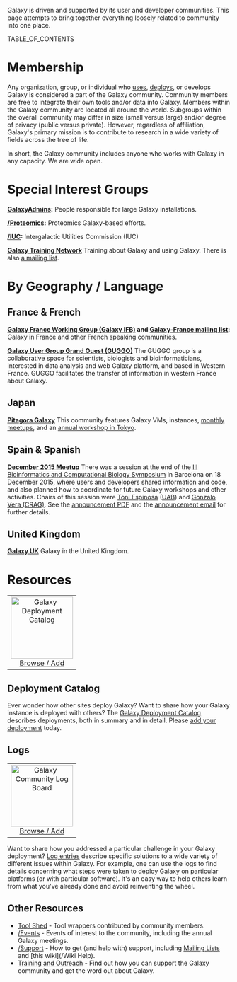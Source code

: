 Galaxy is driven and supported by its user and developer communities.  This page attempts to bring together everything loosely related to community into one place.

<div class='right'>TABLE_OF_CONTENTS</div>

# Membership

Any organization, group, or individual who [uses](/Learn), [deploys](/Admin), or develops Galaxy is considered a part of the Galaxy community.  Community members are free to integrate their own tools and/or data into Galaxy.  Members within the Galaxy community are located all around the world.  Subgroups within the overall community may differ in size (small versus large) and/or degree of privacy (public versus private).  However, regardless of affiliation, Galaxy's primary mission is to contribute to research in a wide variety of fields across the tree of life.    

In short, the Galaxy community includes anyone who works with Galaxy in any capacity.  We are wide open.

# Special Interest Groups

 **[GalaxyAdmins](/Community/GalaxyAdmins):**
    People responsible for large Galaxy installations. 

 **[/Proteomics](/Proteomics):**
    Proteomics Galaxy-based efforts.

 **[/IUC](/IUC):**
    Intergalactic Utilities Commission (IUC)

 **[Galaxy Training Network](/Teach/GTN)**
    Training about Galaxy and using Galaxy.  There is also [a mailing list](http://galaxy-training-mailing-list-archive.35427.n7.nabble.com/).

# By Geography / Language

## France & French

 **[Galaxy France Working Group (Galaxy IFB)](http://www.ifb-galaxy.org/) and [Galaxy-France mailing list](http://france.list.galaxyproject.org/):**
    Galaxy in France and other French speaking communities.

 **[Galaxy User Group Grand Ouest (GUGGO)](https://www.e-biogenouest.org/groups/guggo/)**
    The GUGGO group is a collaborative space for scientists, biologists and bioinformaticians, interested in data analysis and web Galaxy platform, and based in Western France.  GUGGO facilitates the transfer of information in western France about Galaxy.

## Japan

 **[Pitagora Galaxy](http://www.pitagora-galaxy.org/)**
    This community features Galaxy VMs, instances, [monthly meetups](http://wiki.pitagora-galaxy.org/wiki/index.php/Events#Meetup_2), and an [annual workshop in Tokyo](http://wiki.pitagora-galaxy.org/wiki/index.php/Galaxy_Workshop_Tokyo_2016).

## Spain & Spanish

 **[December 2015 Meetup](http://scb.iec.cat/wp-content/uploads/2015/11/jdB2015_anunci_.pdf)**
    There was a session at the end of the [III Bioinformatics and Computational Biology Symposium](http://scb.iec.cat/wp-content/uploads/2015/11/jdB2015_anunci_.pdf) in Barcelona on 18 December 2015, where users and developers shared information and code, and also planned how to coordinate for future Galaxy workshops and other activities. Chairs of this session were [Toni Espinosa](http://grupsderecerca.uab.cat/hpca4se/en/content/antonio-espinosa-morales) ([UAB](http://www.uab.cat/)) and [Gonzalo Vera (CRAG)](http://www.cragenomica.es/staff/detail/gonzalo-vera). See the [announcement PDF](http://scb.iec.cat/wp-content/uploads/2015/11/jdB2015_anunci_.pdf) and the [announcement email](http://bit.ly/1Xsad8D) for further details.



## United Kingdom

 **[Galaxy UK](http://galaxy-community.org.uk/)**
    Galaxy in the United Kingdom.

# Resources

<div class='right'>
<table>
  <tr>
    <td style=" text-align: center;"> <a href='/Community/Deployments.md'><img src='/Images/Logos/GalaxyDeploymentCatalog200.png' alt='Galaxy Deployment Catalog' width="140" /></a><br /><a href='/Community/Deployments.md'>Browse / Add</a></td>
  </tr>
</table>

</div>

## Deployment Catalog

Ever wonder how other sites deploy Galaxy?  Want to share how your Galaxy instance is deployed with others?  The [Galaxy Deployment Catalog](/Community/Deployments) describes deployments, both in summary and in detail.  Please [add your deployment](/Community/Deployments) today.


## Logs

<div class='right'>
<table>
  <tr>
    <td style=" text-align: center;"> <a href='/Community/Logs.md'><img src='/Images/Logos/LogBoardWText200.png' alt='Galaxy Community Log Board' width="140" /></a><br /><a href='/Community/Logs.md'>Browse / Add</a> </td>
  </tr>
</table>

</div>

Want to share how you addressed a particular challenge in your Galaxy deployment?  [Log entries](/Community/Logs) describe specific solutions to a wide variety of different issues within Galaxy. For example, one can use the logs to find details concerning what steps were taken to deploy Galaxy on particular platforms (or with particular software). It's an easy way to help others learn from what you've already done and avoid reinventing the wheel.


## Other Resources

* [Tool Shed](/ToolShed) - Tool wrappers contributed by community members.
* [/Events](/Events) - Events of interest to the community, including the annual Galaxy meetings.
* [/Support](/Support) - How to get (and help with) support, including [Mailing Lists](/MailingLists) and [this wiki](/Wiki Help).
* [Training and Outreach](/Outreach) - Find out how you can support the Galaxy community and get the word out about Galaxy.
